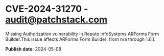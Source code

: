 # CVE-2024-31270 - audit@patchstack.com

Missing Authorization vulnerability in Repute InfoSystems ARForms Form Builder.This issue affects ARForms Form Builder: from n/a through 1.6.1.



**Publish date:** 2024-05-08
